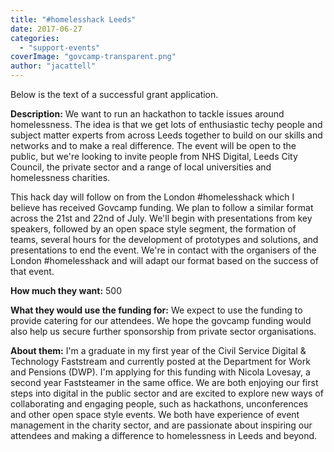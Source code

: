```yaml
---
title: "#homelesshack Leeds"
date: 2017-06-27
categories: 
  - "support-events"
coverImage: "govcamp-transparent.png"
author: "jacattell"
---
```


Below is the text of a successful grant application.

**Description:** We want to run an hackathon to tackle issues around homelessness. The idea is that we get lots of enthusiastic techy people and subject matter experts from across Leeds together to build on our skills and networks and to make a real difference. The event will be open to the public, but we're looking to invite people from NHS Digital, Leeds City Council, the private sector and a range of local universities and homelessness charities.

This hack day will follow on from the London #homelesshack which I believe has received Govcamp funding. We plan to follow a similar format across the 21st and 22nd of July. We'll begin with presentations from key speakers, followed by an open space style segment, the formation of teams, several hours for the development of prototypes and solutions, and presentations to end the event. We're in contact with the organisers of the London #homelesshack and will adapt our format based on the success of that event.

**How much they want:** 500

**What they would use the funding for:** We expect to use the funding to provide catering for our attendees. We hope the govcamp funding would also help us secure further sponsorship from private sector organisations.

**About them:** I'm a graduate in my first year of the Civil Service Digital & Technology Faststream and currently posted at the Department for Work and Pensions (DWP). I'm applying for this funding with Nicola Lovesay, a second year Faststeamer in the same office. We are both enjoying our first steps into digital in the public sector and are excited to explore new ways of collaborating and engaging people, such as hackathons, unconferences and other open space style events. We both have experience of event management in the charity sector, and are passionate about inspiring our attendees and making a difference to homelessness in Leeds and beyond.

